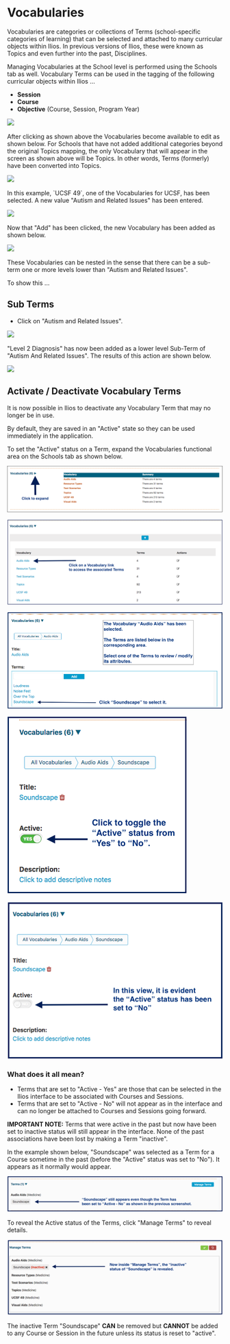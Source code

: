 # Vocabularies

Vocabularies are categories or collections of Terms (school-specific categories of learning) that can be selected and attached to many curricular objects within Ilios. In previous versions of Ilios, these were known as Topics and even further into the past, Disciplines.

Managing Vocabularies at the School level is performed using the Schools tab as well. Vocabulary Terms can be used in the tagging of the following curricular objects within Ilios ...

* **Session**
* **Course**
* **Objective** (Course, Session, Program Year)&#x20;

![](../.gitbook/assets/manage\_vocab\_1.jpg)

After clicking as shown above the Vocabularies become available to edit as shown below. For Schools that have not added additional categories beyond the original Topics mapping, the only Vocabulary that will appear in the screen as shown above will be Topics. In other words, Terms (formerly) have been converted into Topics.

![](../.gitbook/assets/manage\_vocab\_2.jpg)

In this example, \`UCSF 49\`, one of the Vocabularies for UCSF, has been selected. A new value "Autism and Related Issues" has been entered.

![](../.gitbook/assets/manage\_vocab\_3.jpg)

Now that "Add" has been clicked, the new Vocabulary has been added as shown below.

![](../.gitbook/assets/manage\_vocab\_4.jpg)

These Vocabularies can be nested in the sense that there can be a sub-term one or more levels lower than "Autism and Related Issues".

To show this ...

## Sub Terms

* Click on "Autism and Related Issues".

![](../.gitbook/assets/manage\_vocab\_5.jpg)

"Level 2 Diagnosis" has now been added as a lower level Sub-Term of "Autism And Related Issues". The results of this action are shown below.

![](../.gitbook/assets/manage\_vocab\_6.jpg)

## Activate / Deactivate Vocabulary Terms

It is now possible in Ilios to deactivate any Vocabulary Term that may no longer be in use.

By default, they are saved in an "Active" state so they can be used immediately in the application.

To set the "Active" status on a Term, expand the Vocabularies functional area on the Schools tab as shown below.

![](../.gitbook/assets/vocabs.png)

![](../.gitbook/assets/vocabs2.png)

![](../.gitbook/assets/vocabs3.png)

![](../.gitbook/assets/vocabs4.png)

![](../.gitbook/assets/vocabs5.png)

### What does it all mean?

* Terms that are set to "Active - Yes" are those that can be selected in the Ilios interface to be associated with Courses and Sessions.
* Terms that are set to "Active - No" will not appear as in the interface and can no longer be attached to Courses and Sessions going forward.&#x20;

**IMPORTANT NOTE:** Terms that were active in the past but now have been set to inactive status will still appear in the interface. None of the past associations have been lost by making a Term "inactive".

In the example shown below, "Soundscape" was selected as a Term for a Course sometime in the past (before the "Active" status was set to "No"). It appears as it normally would appear.

![](../.gitbook/assets/vocabs6.png)

To reveal the Active status of the Terms, click "Manage Terms" to reveal details.

![](../.gitbook/assets/vocabs7.png)

The inactive Term "Soundscape" **CAN** be removed but **CANNOT** be added to any Course or Session in the future unless its status is reset to "active".
